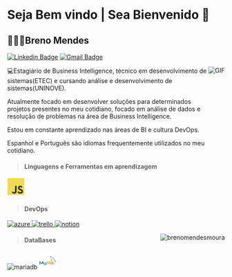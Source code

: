 #  Seja Bem vindo | Sea Bienvenido 👋

## 👨🏻‍💻Breno Mendes

[![Linkedin Badge](https://img.shields.io/badge/-LinkedIn-blue?style=flat-square&logo=Linkedin&logoColor=white&link=https://www.linkedin.com/in/brenomendesmoura/)](https://www.linkedin.com/in/brenomendesmoura/)
[![Gmail Badge](https://img.shields.io/badge/-Gmail-c14438?style=flat-square&logo=Gmail&logoColor=white&link=mailto:bmoura.profissional@gmail.com)](mailto:bmoura.profissional@gmail.com)

<img align="right" alt="GIF" height="160px" src="https://media.giphy.com/media/3o7aCTQr3cdC1bXWi4/giphy.gif"/>

💻Estagiário de Business Intelligence, técnico em desenvolvimento de sistemas(ETEC) e cursando análise e desenvolvimento de sistemas(UNINOVE). 

Atualmente focado em desenvolver soluções para determinados projetos presentes no meu cotidiano, focado em análise de dados e resolução de problemas na área de Business Intelligence.

Estou em constante aprendizado nas áreas de BI e cultura DevOps. 

Espanhol e Português são idiomas frequentemente utilizados no meu cotidiano.





> #### Linguagens e Ferramentas em aprendizagem
<p align="left">
 <a href="https://developer.mozilla.org/en-US/docs/Web/JavaScript" target="_blank"> 
  <img src="https://raw.githubusercontent.com/devicons/devicon/master/icons/javascript/javascript-original.svg" alt="javascript" width="40" height="40"/> 
 </a> 
 <a href="https://mariadb.org/" target="_blank">
 </a>
</p>
 

> #### DevOps
<p align="justify-content center" style="pading:40px;">
 
 <a href="https://azure.microsoft.com/en-in/" target="_blank"> 
  <img src="https://www.vectorlogo.zone/logos/microsoft_azure/microsoft_azure-icon.svg" alt="azure" width="40" height="40"/> 
 </a>
 <a href="https://trello.com" target="_blank"> 
  <img src="https://www.vectorlogo.zone/logos/trello/trello-icon.svg" alt="trello" width="40" height="40"/> 
 </a> 
  
 <a href="https://www.notion.so/" target="_blank"> 
  <img src="https://user-images.githubusercontent.com/80074264/202475989-2a7e4462-0fea-431a-972f-902c6376916e.svg" alt="notion" width="40" height="40"/> 
 </a> 
</p>

 <p>
 <img align="right" src="https://github-readme-stats.vercel.app/api/top-langs?username=brenomendesmoura&show_icons=true&locale=en&layout=compact"      alt="brenomendesmoura" />
</p>


> #### DataBases
<p align="left"><img src="https://www.vectorlogo.zone/logos/mariadb/mariadb-icon.svg" alt="mariadb" width="40" height="40"/> </a>  <a href="https://www.mysql.com/" target="_blank"> <img src="https://raw.githubusercontent.com/devicons/devicon/master/icons/mysql/mysql-original-wordmark.svg" alt="mysql" width="40" height="40"/> </a></p>




<br>


